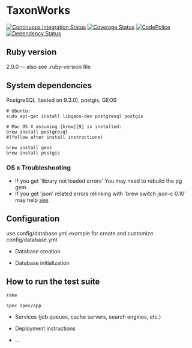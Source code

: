 TaxonWorks
==========

[![Continuous Integration Status][1]][2]
[![Coverage Status][3]][4]
[![CodePolice][5]][6]
[![Dependency Status][7]][8]

Ruby version
------------
2.0.0 -- also see .ruby-version file

System dependencies
------------------- 

PostgreSQL (tested on 9.3.0), postgis, GEOS
  
    # Ubuntu: 
    sudo apt-get install libgeos-dev postgresql postgis

    # Mac OS X assuming [brew][9] is installed:
    brew install postgresql 
    #(follow after install instructions)

    brew install geos
    brew install postgis
    
### OS x Troubleshooting

* If you get 'library not loaded errors' You may need to rebuild the pg gem.
* If you get 'json' related errors relinking with 'brew switch json-c 0.10' may help [see][10].

    
Configuration
-------------

use config/database.yml.example for create and customize config/database.yml

* Database creation

* Database initialization

How to run the test suite
-------------------------
    
    rake

    spec spec/app

* Services (job queues, cache servers, search engines, etc.)

* Deployment instructions

* ...


[1]: https://secure.travis-ci.org/SpeciesFileGroup/taxonworks.png?branch=postgres
[2]: http://travis-ci.org/SpeciesFileGroup/taxonworks?branch=postgres
[3]: https://coveralls.io/repos/SpeciesFileGroup/taxonworks/badge.png?branch=master
[4]: https://coveralls.io/r/SpeciesFileGroup/taxonworks?branch=postgres
[5]: https://codeclimate.com/github/SpeciesFileGroup/taxonworks.png?branch=postgres
[6]: https://codeclimate.com/github/SpeciesFileGroup/taxonworks?branch=postgres
[7]: https://gemnasium.com/SpeciesFileGroup/taxonworks.png?branch=postgres
[8]: https://gemnasium.com/SpeciesFileGroup/taxonworks?branch=postgres
[9]: http://brew.sh/
[10]: http://stackoverflow.com/questions/18071946/rails-postgis-upgrade-issues
